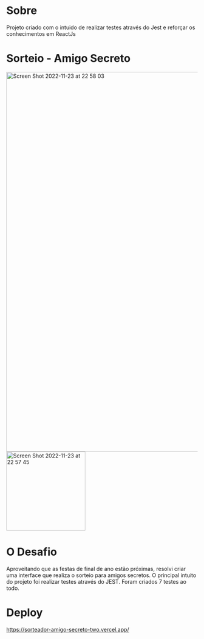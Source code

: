 # Sobre

Projeto criado com o intuido de realizar testes através do Jest e reforçar os conhecimentos em ReactJs

# Sorteio - Amigo Secreto

<img width="1000" alt="Screen Shot 2022-11-23 at 22 58 03" src="https://user-images.githubusercontent.com/96317035/203677165-f6168500-ac91-496c-a5d5-87ab4cdfcf86.png">
<img width="208" alt="Screen Shot 2022-11-23 at 22 57 45" src="https://user-images.githubusercontent.com/96317035/203677168-b168c230-23b4-4c59-860a-85af28443a9d.png">

# O Desafio

Aproveitando que as festas de final de ano estão próximas, resolvi criar uma interface que realiza o sorteio para amigos secretos.
O principal intuito do projeto foi realizar testes através do JEST. Foram criados 7 testes ao todo. 

# Deploy

https://sorteador-amigo-secreto-two.vercel.app/

